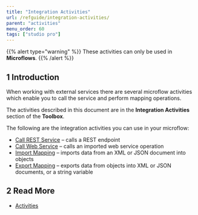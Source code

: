 ```yaml
---
title: "Integration Activities"
url: /refguide/integration-activities/
parent: "activities"
menu_order: 60
tags: ["studio pro"]
---
```

{{% alert type="warning" %}}
These activities can only be used in **Microflows**.
{{% /alert %}}

## 1 Introduction

When working with external services there are several microflow activities which enable you to call the service and perform mapping operations.

The activities described in this document are in the **Integration Activities** section of the **Toolbox**.

The following are the integration activities you can use in your microflow:

* [Call REST Service](/refguide/call-rest-action/) – calls a REST endpoint
* [Call Web Service](/refguide/call-web-service-action/) – calls an imported web service operation
* [Import Mapping](/refguide/import-mapping-action/) – imports data from an XML or JSON document into objects
* [Export Mapping](/refguide/export-mapping-action/) – exports data from objects into XML or JSON documents, or a string variable

## 2 Read More

* [Activities](/refguide/activities/)
